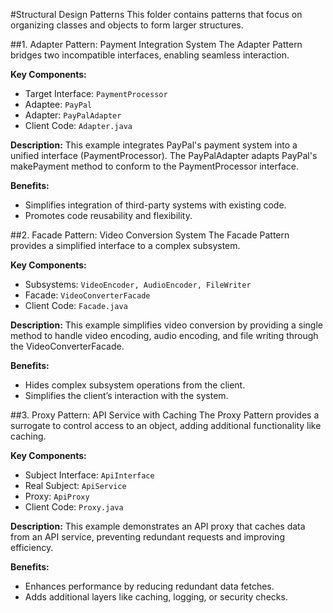 #Structural Design Patterns
This folder contains patterns that focus on organizing classes and objects to form larger structures.

##1. Adapter Pattern: Payment Integration System
The Adapter Pattern bridges two incompatible interfaces, enabling seamless interaction.

**Key Components:**
- Target Interface: `PaymentProcessor`
- Adaptee: `PayPal`
- Adapter: `PayPalAdapter`
- Client Code: `Adapter.java`

**Description:**
This example integrates PayPal's payment system into a unified interface (PaymentProcessor). The PayPalAdapter adapts PayPal's makePayment method to conform to the PaymentProcessor interface.

**Benefits:**
- Simplifies integration of third-party systems with existing code.
- Promotes code reusability and flexibility.

##2. Facade Pattern: Video Conversion System
The Facade Pattern provides a simplified interface to a complex subsystem.

**Key Components:**
- Subsystems: `VideoEncoder, AudioEncoder, FileWriter`
- Facade: `VideoConverterFacade`
- Client Code: `Facade.java`

**Description:**
This example simplifies video conversion by providing a single method to handle video encoding, audio encoding, and file writing through the VideoConverterFacade.

**Benefits:**
- Hides complex subsystem operations from the client.
- Simplifies the client’s interaction with the system.

##3. Proxy Pattern: API Service with Caching
The Proxy Pattern provides a surrogate to control access to an object, adding additional functionality like caching.

**Key Components:**
- Subject Interface: `ApiInterface`
- Real Subject: `ApiService`
- Proxy: `ApiProxy`
- Client Code: `Proxy.java`

**Description:**
This example demonstrates an API proxy that caches data from an API service, preventing redundant requests and improving efficiency.

**Benefits:**
- Enhances performance by reducing redundant data fetches.
- Adds additional layers like caching, logging, or security checks.